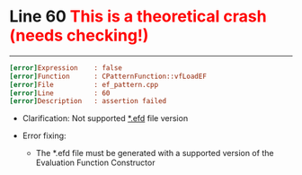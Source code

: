 # Line 60 <font style="color: red">This is a theoretical crash (needs checking!)</font>

___

```ini
[error]Expression    : false
[error]Function      : CPatternFunction::vfLoadEF
[error]File          : ef_pattern.cpp
[error]Line          : 60
[error]Description   : assertion failed
```

- Clarification: Not supported [*.efd](../file-formats/ai/efd.md) file version

- Error fixing:
  - The *.efd file must be generated with a supported version of the Evaluation Function Constructor
